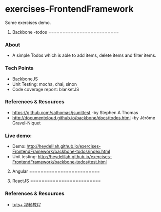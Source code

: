 exercises-FrontendFramework
===========================

Some exercises demo.

1. Backbone -todos
=========================

### About
- A simple Todos which is able to add items, delete items and filter items.

### Tech Points
- BackboneJS
- Unit Testing: mocha, chai, sinon
- Code coverage report: blanketJS

### References & Resources
- https://github.com/sathomas/jsunittest -by Stephen A Thomas
- http://documentcloud.github.io/backbone/docs/todos.html -by Jérôme Gravel-Niquet

###  Live demo:
- Demo: http://heydelilah.github.io/exercises-FrontendFramework/backbone-todos/index.html
- Unit testing: http://heydelilah.github.io/exercises-FrontendFramework/backbone-todos/test.html

2. Angular
=========================

3. ReactJS
=========================

### References & Resources

- [tuts+ 视频教程](https://code.tutsplus.com/courses/getting-started-with-reactjs/lessons/jsx-vs-reactdom)